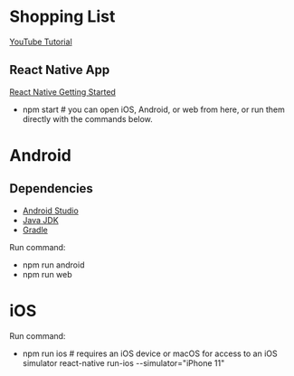# Shopping List
[YouTube Tutorial](https://youtu.be/0-S5a0eXPoc)
## React Native App
[React Native Getting Started](https://reactnative.dev/docs/getting-started)

- npm start # you can open iOS, Android, or web from here, or run them directly with the commands below.

# Android
## Dependencies
- [Android Studio](https://developer.android.com/studio)
- [Java JDK](https://www.oracle.com/java/technologies/javase-downloads.html)
- [Gradle](https://gradle.org/releases/)


Run command:
- npm run android
- npm run web

# iOS
Run command:
- npm run ios # requires an iOS device or macOS for access to an iOS simulator
react-native run-ios --simulator="iPhone 11"